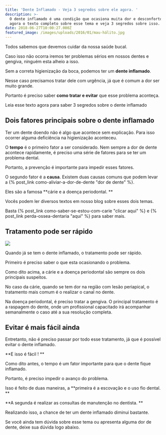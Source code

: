 ```yaml
---
title: 'Dente Inflamado - Veja 3 segredos sobre ele agora. '
description: >-
  O dente inflamado é uma condição que ocasiona muita dor e desconforto. Leia
  agora o texto completo sobre esse tema e veja 3 segredos sobre isso.
date: 2018-06-27T10:00:27.000Z
featured_image: /images/uploads/2016/01/mau-hálito.jpg
---
```

Todos sabemos que devemos cuidar da nossa saúde bucal. 

Caso isso não ocorra iremos ter problemas sérios em nossos dentes e gengiva, ninguém esta alheio a isso. 

Sem a correta higienização da boca, podemos ter um **dente inflamado**. 

Nesse caso precisamos tratar dele com urgência, já que é comum a dor ser muito grande. 

Portanto é preciso saber **como tratar e evitar** que esse problema aconteça. 

Leia esse texto agora para saber 3 segredos sobre o dente inflamado

## **Dois fatores principais sobre o dente inflamado**

Ter um dente doendo não é algo que acontece sem explicação. Para isso ocorrer alguma deficiência na higienização aconteceu. 

O **tempo** é o primeiro fator a ser considerado. Nem sempre a dor de dente acontece rapidamente, é preciso uma série de fatores para se ter um problema dental. 

Portanto, a prevenção é importante para impedir esses fatores. 

O segundo fator é a **causa**. Existem duas causas comuns que podem levar a {% post_link como-aliviar-a-dor-de-dente "dor de dente" %}. 

Eles são a famosa **cárie e a doença periodontal. **

Vocês podem ler diversos textos em nosso blog sobre esses dois temas. 

Basta {% post_link como-saber-se-estou-com-carie "clicar aqui" %} e {% post_link perda-ossea-dentaria "aqui" %} para saber mais.

## **Tratamento pode ser rápido**

![](/images/uploads/2018/04/dente-inflamado-evitar-pode-ser-fácil.jpg) 

Quando já se tem o dente inflamado, o tratamento pode ser rápido. 

Primeiro é preciso saber o que esta ocasionando o problema. 

Como dito acima, a cárie e a doença periodontal são sempre os dois principais suspeitos. 

No caso da cárie, quando se tem dor na região com lesão periapical, o tratamento mais comum é o realizar o canal no dente. 

Na doença periodontal, é preciso tratar a gengiva. O principal tratamento é a raspagem do dente, onde um profissional capacitado irá acompanhar semanalmente o caso até a sua resolução completa.

## **Evitar é mais fácil ainda**

Entretanto, não é preciso passar por todo esse tratamento, já que é possível evitar o dente inflamado. 

**E isso é fácil ! **

Como dito antes, o tempo é um fator importante para que o dente fique inflamado. 

Portanto, é preciso impedir o avanço do problema. 

Isso é feito de duas maneiras, a **primeira é a escovação e o uso fio dental. **

**A segunda é realizar as consultas de manutenção no dentista. **

Realizando isso, a chance de ter um dente inflamado diminui bastante. 

Se você ainda tem dúvida sobre esse tema ou apresenta alguma dor de dente, deixe sua dúvida logo abaixo.
